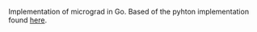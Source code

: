 Implementation of micrograd in Go. Based of the pyhton implementation found [here](https://github.com/karpathy/micrograd).